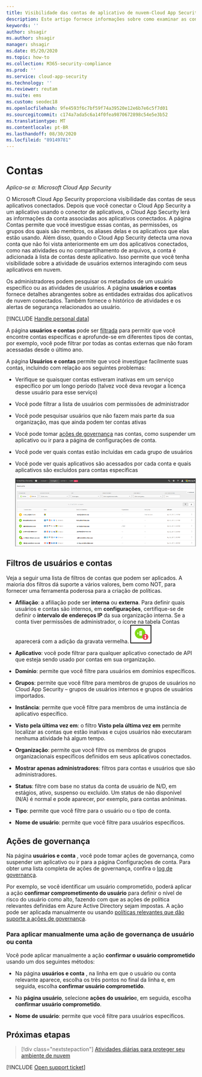 ```yaml
---
title: Visibilidade das contas de aplicativo de nuvem-Cloud App Security
description: Este artigo fornece informações sobre como examinar as contas de seus aplicativos conectados.
keywords: ''
author: shsagir
ms.author: shsagir
manager: shsagir
ms.date: 05/20/2020
ms.topic: how-to
ms.collection: M365-security-compliance
ms.prod: ''
ms.service: cloud-app-security
ms.technology: ''
ms.reviewer: reutam
ms.suite: ems
ms.custom: seodec18
ms.openlocfilehash: 9fe4593f6c7bf59f74a39520e12e6b7e6c5f7d01
ms.sourcegitcommit: c174a7ada5c6a14f0fea9870672898c54e5e3b52
ms.translationtype: MT
ms.contentlocale: pt-BR
ms.lasthandoff: 08/30/2020
ms.locfileid: "89149781"
---
```

# <a name="accounts"></a>Contas

*Aplica-se a: Microsoft Cloud App Security*

O Microsoft Cloud App Security proporciona visibilidade das contas de seus aplicativos conectados. Depois que você conectar o Cloud App Security a um aplicativo usando o conector de aplicativos, o Cloud App Security lerá as informações da conta associadas aos aplicativos conectados. A página Contas permite que você investigue essas contas, as permissões, os grupos dos quais são membros, os aliases delas e os aplicativos que elas estão usando. Além disso, quando o Cloud App Security detecta uma nova conta que não foi vista anteriormente em um dos aplicativos conectados, como nas atividades ou no compartilhamento de arquivos, a conta é adicionada à lista de contas deste aplicativo. Isso permite que você tenha visibilidade sobre a atividade de usuários externos interagindo com seus aplicativos em nuvem.

Os administradores podem pesquisar os metadados de um usuário específico ou as atividades de usuários. A página **usuários e contas** fornece detalhes abrangentes sobre as entidades extraídas dos aplicativos de nuvem conectados. Também fornece o histórico de atividades e os alertas de segurança relacionados ao usuário.

[!INCLUDE [Handle personal data](../includes/gdpr-intro-sentence.md)]

A página **usuários e contas** pode ser [filtrada](#users-and-accounts-filters) para permitir que você encontre contas específicas e aprofunde-se em diferentes tipos de contas, por exemplo, você pode filtrar por todas as contas externas que não foram acessadas desde o último ano.

A página **Usuários e contas** permite que você investigue facilmente suas contas, incluindo com relação aos seguintes problemas:

* Verifique se quaisquer contas estiveram inativas em um serviço específico por um longo período (talvez você deva revogar a licença desse usuário para esse serviço)

* Você pode filtrar a lista de usuários com permissões de administrador
* Você pode pesquisar usuários que não fazem mais parte da sua organização, mas que ainda podem ter contas ativas
* Você pode tomar [ações de governança](#governance-actions) nas contas, como suspender um aplicativo ou ir para a página de configurações de conta.
* Você pode ver quais contas estão incluídas em cada grupo de usuários  
* Você pode ver quais aplicativos são acessados por cada conta e quais aplicativos são excluídos para contas específicas

    ![tela de contas](media/accounts-page.png)

## <a name="users-and-accounts-filters"></a>Filtros de usuários e contas

Veja a seguir uma lista de filtros de contas que podem ser aplicados. A maioria dos filtros dá suporte a vários valores, bem como NOT, para fornecer uma ferramenta poderosa para a criação de políticas.  
  
<!--- **Account name**: The account name is the primary alias of the user, but other identifiers from other Microsoft accounts (Microsoft 365 and Azure Active Directory) such as proxy addresses, aliases, SID are supported and consolidated beneath the primary alias. -->

* **Afiliação**: a afiliação pode ser **interna** ou **externa**. Para definir quais usuários e contas são internos, em **configurações**, certifique-se de definir o **intervalo de endereços IP** da sua organização interna. Se a conta tiver permissões de administrador, o ícone na tabela Contas aparecerá com a adição da gravata vermelha. ![ícone de administrador de contas](media/accounts-admin-icon.png)

* **Aplicativo**: você pode filtrar para qualquer aplicativo conectado de API que esteja sendo usado por contas em sua organização.
* **Domínio**: permite que você filtre para usuários em domínios específicos.
* **Grupos**: permite que você filtre para membros de grupos de usuários no Cloud App Security – grupos de usuários internos e grupos de usuários importados.
* **Instância**: permite que você filtre para membros de uma instância de aplicativo específico.
* **Visto pela última vez em**: o filtro **Visto pela última vez em** permite localizar as contas que estão inativas e cujos usuários não executaram nenhuma atividade há algum tempo.
* **Organização**: permite que você filtre os membros de grupos organizacionais específicos definidos em seus aplicativos conectados.
* **Mostrar apenas administradores**: filtros para contas e usuários que são administradores.
* **Status**: filtre com base no status da conta de usuário de N/D, em estágios, ativo, suspenso ou excluído. Um status de não disponível (N/A) é normal e pode aparecer, por exemplo, para contas anônimas.
* **Tipo**: permite que você filtre para o usuário ou o tipo de conta.
* **Nome de usuário**: permite que você filtre para usuários específicos.

## <a name="governance-actions"></a>Ações de governança

Na página **usuários e conta** , você pode tomar ações de governança, como suspender um aplicativo ou ir para a página Configurações de conta. Para obter uma lista completa de ações de governança, confira o [log de governança](governance-actions.md).

Por exemplo, se você identificar um usuário comprometido, poderá aplicar a ação **confirmar comprometimento do usuário** para definir o nível de risco do usuário como alto, fazendo com que as ações de política relevantes definidas em Azure Active Directory sejam impostas. A ação pode ser aplicada manualmente ou usando [políticas relevantes que dão suporte a ações de governança](governance-actions.md).

### <a name="to-manually-apply-a-user-or-account-governance-action"></a>Para aplicar manualmente uma ação de governança de usuário ou conta

Você pode aplicar manualmente a ação **confirmar o usuário comprometido** usando um dos seguintes métodos:

* Na página **usuários e conta** , na linha em que o usuário ou conta relevante aparece, escolha os três pontos no final da linha e, em seguida, escolha **confirmar usuário comprometido**.

* Na **página usuário**, selecione **ações do usuário**e, em seguida, escolha **confirmar usuário comprometido**.

* **Nome de usuário**: permite que você filtre para usuários específicos.

## <a name="next-steps"></a>Próximas etapas

> [!div class="nextstepaction"]
> [Atividades diárias para proteger seu ambiente de nuvem](daily-activities-to-protect-your-cloud-environment.md)

[!INCLUDE [Open support ticket](includes/support.md)]
